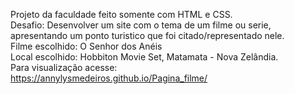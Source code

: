 Projeto da faculdade feito somente com HTML e CSS. <br>
Desafio: Desenvolver um site com o tema de um filme ou serie, apresentando um ponto turistico que foi citado/representado nele. <br>
Filme escolhido: O Senhor dos Anéis <br>
Local escolhido: Hobbiton Movie Set, Matamata - Nova Zelândia. <br>
Para visualização acesse: <br>
https://annylysmedeiros.github.io/Pagina_filme/
